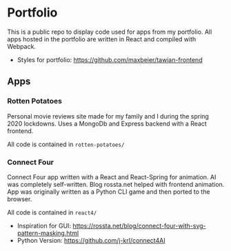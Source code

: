 # Portfolio

This is a public repo to display code used for apps from my portfolio. All apps hosted in the portfolio are written in React and compiled with Webpack.

* Styles for portfolio: https://github.com/maxbeier/tawian-frontend

## Apps

### Rotten Potatoes

Personal movie reviews site made for my family and I during the spring 2020 lockdowns. Uses a MongoDb and Express backend with a React frontend.

All code is contained in `rotten-potatoes/`

### Connect Four

Connect Four app written with a React and React-Spring for animation. AI was completely self-written. Blog rossta.net helped with frontend animation. App was originally written as a Python CLI game and then ported to the browser.

All code is contained in `react4/`

* Inspiration for GUI: https://rossta.net/blog/connect-four-with-svg-pattern-masking.html
* Python Version: https://github.com/j-krl/connect4AI
